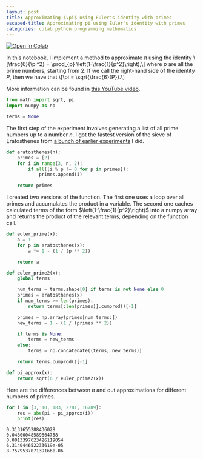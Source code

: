```yaml
---
layout: post
title: Approximating $\pi$ using Euler's identity with primes
escaped-title: Approximating pi using Euler's identity with primes
categories: colab python programming mathematics
---
```


[![Open In Colab](https://colab.research.google.com/assets/colab-badge.svg)](https://colab.research.google.com/drive/1FSilz3K6ksPhGeew2f0XDKvxTM1bKfgP?usp=sharing)

In this notebook, I implement a method to approximate $\pi$ using the identity \\[\frac{6}{\pi^2} = \prod_{p} \left(1-\frac{1}{p^2}\right),\\] where $p$ are all the prime numbers, starting from 2. If we call the right-hand side of the identity $P$, then we have that \\[\pi = \sqrt{\frac{6}{P}}.\\]

More information can be found in [this YouTube video](https://www.youtube.com/watch?v=LFwSIdLSosI).

```python
from math import sqrt, pi
import numpy as np

terms = None
```

The first step of the experiment involves generating a list of all prime numbers up to a number $n$. I got the fastest version of the sieve of Eratosthenes from [a bunch of earlier experiments](https://gist.github.com/douglasrizzo/a860a55f10e6992add1c9bebe5f51b3a) I did.

```python
def eratosthenes(n):
    primes = [2]
    for i in range(3, n, 2):
        if all([i % p != 0 for p in primes]):
            primes.append(i)

    return primes
```

I created two versions of the function. The first one uses a loop over all primes and accumulates the product in a variable. The second one caches calculated terms of the form $\left(1-\frac{1}{p^2}\right)$ into a numpy array and returns the product of the relevant terms, depending on the function call.

```python
def euler_prime(x):
    a = 1
    for p in eratosthenes(x):
        a *= 1 - (1 / (p ** 2))

    return a

def euler_prime2(x):
    global terms

    num_terms = terms.shape[0] if terms is not None else 0
    primes = eratosthenes(x)
    if num_terms >= len(primes):
        return terms[:len(primes)].cumprod()[-1]

    primes = np.array(primes[num_terms:])
    new_terms = 1 - (1 / (primes ** 2))

    if terms is None:
        terms = new_terms
    else:
        terms = np.concatenate((terms, new_terms))

    return terms.cumprod()[-1]
```

```python
def pi_approx(x):
    return sqrt(6 / euler_prime2(x))
```

Here are the differences between $\pi$ and out approximations for different numbers of primes.

```python
for i in [3, 10, 183, 2781, 16789]:
    res = abs(pi - pi_approx(i))
    print(res)
```

    0.3131655288436028
    0.04800048589864758
    0.0013397623426119054
    6.314044652233619e-05
    8.757953707139166e-06

